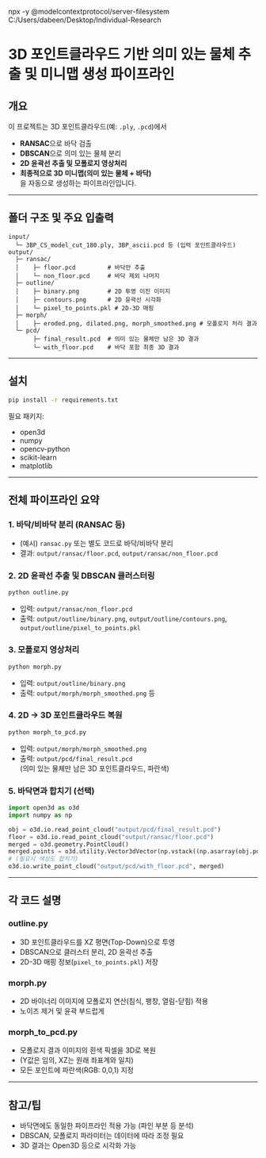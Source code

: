 npx -y @modelcontextprotocol/server-filesystem C:/Users/dabeen/Desktop/Individual-Research

# 3D 포인트클라우드 기반 의미 있는 물체 추출 및 미니맵 생성 파이프라인

## 개요

이 프로젝트는 3D 포인트클라우드(예: `.ply`, `.pcd`)에서  
- **RANSAC**으로 바닥 검출  
- **DBSCAN**으로 의미 있는 물체 분리  
- **2D 윤곽선 추출 및 모폴로지 영상처리**  
- **최종적으로 3D 미니맵(의미 있는 물체 + 바닥)**  
을 자동으로 생성하는 파이프라인입니다.

---

## 폴더 구조 및 주요 입출력

```
input/
  └─ 3BP_CS_model_cut_180.ply, 3BP_ascii.pcd 등 (입력 포인트클라우드)
output/
  ├─ ransac/
  │    ├─ floor.pcd         # 바닥만 추출
  │    └─ non_floor.pcd     # 바닥 제외 나머지
  ├─ outline/
  │    ├─ binary.png        # 2D 투영 이진 이미지
  │    ├─ contours.png      # 2D 윤곽선 시각화
  │    └─ pixel_to_points.pkl # 2D-3D 매핑
  ├─ morph/
  │    ├─ eroded.png, dilated.png, morph_smoothed.png # 모폴로지 처리 결과
  └─ pcd/
       ├─ final_result.pcd  # 의미 있는 물체만 남은 3D 결과
       └─ with_floor.pcd    # 바닥 포함 최종 3D 결과
```

---

## 설치

```bash
pip install -r requirements.txt
```

필요 패키지:  
- open3d
- numpy
- opencv-python
- scikit-learn
- matplotlib

---

## 전체 파이프라인 요약

### 1. 바닥/비바닥 분리 (RANSAC 등)
- (예시) `ransac.py` 또는 별도 코드로 바닥/비바닥 분리
- 결과: `output/ransac/floor.pcd`, `output/ransac/non_floor.pcd`

### 2. 2D 윤곽선 추출 및 DBSCAN 클러스터링

```bash
python outline.py
```
- 입력: `output/ransac/non_floor.pcd`
- 출력: `output/outline/binary.png`, `output/outline/contours.png`, `output/outline/pixel_to_points.pkl`

### 3. 모폴로지 영상처리

```bash
python morph.py
```
- 입력: `output/outline/binary.png`
- 출력: `output/morph/morph_smoothed.png` 등

### 4. 2D → 3D 포인트클라우드 복원

```bash
python morph_to_pcd.py
```
- 입력: `output/morph/morph_smoothed.png`
- 출력: `output/pcd/final_result.pcd`  
  (의미 있는 물체만 남은 3D 포인트클라우드, 파란색)

### 5. 바닥면과 합치기 (선택)

```python
import open3d as o3d
import numpy as np

obj = o3d.io.read_point_cloud("output/pcd/final_result.pcd")
floor = o3d.io.read_point_cloud("output/ransac/floor.pcd")
merged = o3d.geometry.PointCloud()
merged.points = o3d.utility.Vector3dVector(np.vstack((np.asarray(obj.points), np.asarray(floor.points))))
# (필요시 색상도 합치기)
o3d.io.write_point_cloud("output/pcd/with_floor.pcd", merged)
```

---

## 각 코드 설명

### outline.py
- 3D 포인트클라우드를 XZ 평면(Top-Down)으로 투영
- DBSCAN으로 클러스터 분리, 2D 윤곽선 추출
- 2D-3D 매핑 정보(`pixel_to_points.pkl`) 저장

### morph.py
- 2D 바이너리 이미지에 모폴로지 연산(침식, 팽창, 열림-닫힘) 적용
- 노이즈 제거 및 윤곽 부드럽게

### morph_to_pcd.py
- 모폴로지 결과 이미지의 흰색 픽셀을 3D로 복원
- (Y값은 임의, XZ는 원래 좌표계와 일치)
- 모든 포인트에 파란색(RGB: 0,0,1) 지정

---

## 참고/팁

- 바닥면에도 동일한 파이프라인 적용 가능 (파인 부분 등 분석)
- DBSCAN, 모폴로지 파라미터는 데이터에 따라 조정 필요
- 3D 결과는 Open3D 등으로 시각화 가능
